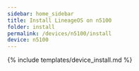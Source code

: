 ```yaml
---
sidebar: home_sidebar
title: Install LineageOS on n5100
folder: install
permalink: /devices/n5100/install
device: n5100
---
```

{% include templates/device_install.md %}
